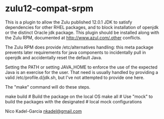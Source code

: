 zulu12-compat-srpm
===============================

This is a plugin to allow the Zulu published 12.0.1 JDK to satisfy
dependencies for other RHEL packages, and to block installation of
openjdk or the distinct Oracle jdk package.  This plugin should be
installed along with the Zulu RPM, documented at
http://www.azul.com/.other conflicts.

The Zulu RPM does provide /etc/alternatives handling: this meta package prevents later requirements for java components to incidentally pull in openjdk and accidentally reset the default Java.

Setting the PATH or setting JAVA_HOME to enforce the use of the
expected Java is an exercise for the user. That need is usually
handled by providing a valid /etc/profile.d/jdk.sh, but I've not
attempted to provide one here.

The "make" command will do these steps.

make build	# Build the package on the local OS
make all	# Use "mock" to build the packages with the designated
		# local mock configurations

Nico Kadel-Garcia <nkadel@gmail.com>
